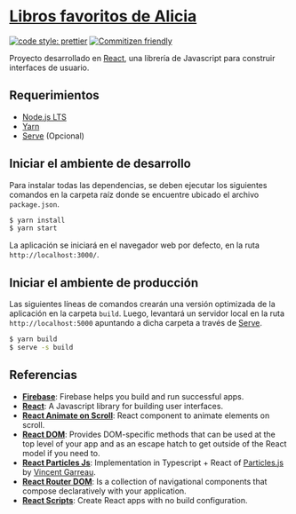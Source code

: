 # [Libros favoritos de Alicia](https://keilermora.github.io/alicia-s-favorite-books)

[![code style: prettier](https://img.shields.io/badge/code_style-prettier-ff69b4.svg)](https://github.com/prettier/prettier)
[![Commitizen friendly](https://img.shields.io/badge/commitizen-friendly-brightgreen.svg)](http://commitizen.github.io/cz-cli/)

Proyecto desarrollado en [React](https://facebook.github.io/react/), una librería de Javascript para construir interfaces de usuario.

## Requerimientos

- [Node.js LTS](https://nodejs.org/es/download/)
- [Yarn](https://classic.yarnpkg.com/en/docs/install)
- [Serve](https://github.com/vercel/serve#readme) (Opcional)

## Iniciar el ambiente de desarrollo

Para instalar todas las dependencias, se deben ejecutar los siguientes comandos en la carpeta raíz donde se encuentre ubicado el archivo `package.json`.

```sh
$ yarn install
$ yarn start
```

La aplicación se iniciará en el navegador web por defecto, en la ruta `http://localhost:3000/`.

## Iniciar el ambiente de producción

Las siguientes líneas de comandos crearán una versión optimizada de la aplicación en la carpeta `build`. Luego, levantará un servidor local en la ruta `http://localhost:5000` apuntando a dicha carpeta a través de [Serve](https://github.com/vercel/serve#readme).

```sh
$ yarn build
$ serve -s build
```

## Referencias

- [**Firebase**](https://firebase.google.com/): Firebase helps you build and run successful apps.
- [**React**](https://github.com/facebook/react): A Javascript library for building user interfaces.
- [**React Animate on Scroll**](https://github.com/dbramwell/react-animate-on-scroll): React component to animate elements on scroll.
- [**React DOM**](https://facebook.github.io/react/docs/react-dom.html): Provides DOM-specific methods that can be used at the top level of your app and as an escape hatch to get outside of the React model if you need to.
- [**React Particles Js**](https://github.com/Wufe/react-particles-js): Implementation in Typescript + React of [Particles.js](https://github.com/VincentGarreau/particles.js) by [Vincent Garreau](https://github.com/VincentGarreau).
- [**React Router DOM**](https://reactrouter.com/web/guides/philosophy): Is a collection of navigational components that compose declaratively with your application.
- [**React Scripts**](https://github.com/facebook/create-react-app#readme): Create React apps with no build configuration.
